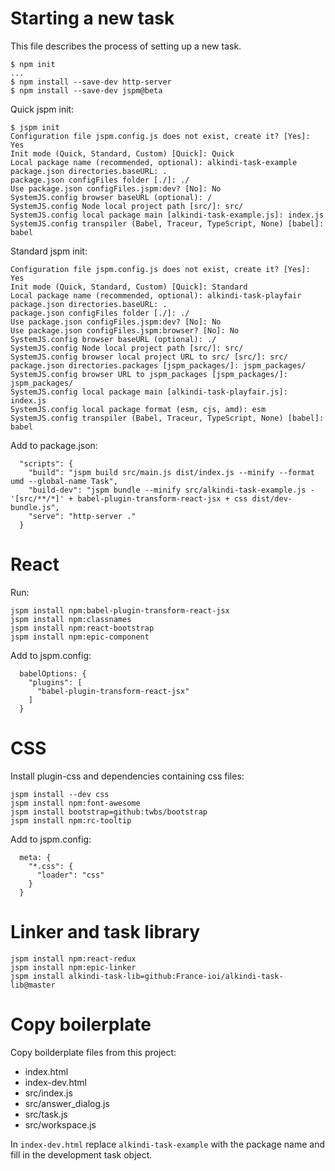 # Starting a new task

This file describes the process of setting up a new task.

```
$ npm init
...
$ npm install --save-dev http-server
$ npm install --save-dev jspm@beta
```

Quick jspm init:
```
$ jspm init
Configuration file jspm.config.js does not exist, create it? [Yes]: Yes
Init mode (Quick, Standard, Custom) [Quick]: Quick
Local package name (recommended, optional): alkindi-task-example
package.json directories.baseURL: .
package.json configFiles folder [./]: ./
Use package.json configFiles.jspm:dev? [No]: No
SystemJS.config browser baseURL (optional): /
SystemJS.config Node local project path [src/]: src/
SystemJS.config local package main [alkindi-task-example.js]: index.js
SystemJS.config transpiler (Babel, Traceur, TypeScript, None) [babel]: babel
```

Standard jspm init:
```
Configuration file jspm.config.js does not exist, create it? [Yes]: Yes
Init mode (Quick, Standard, Custom) [Quick]: Standard
Local package name (recommended, optional): alkindi-task-playfair
package.json directories.baseURL: .
package.json configFiles folder [./]: ./
Use package.json configFiles.jspm:dev? [No]: No
Use package.json configFiles.jspm:browser? [No]: No
SystemJS.config browser baseURL (optional): ./
SystemJS.config Node local project path [src/]: src/
SystemJS.config browser local project URL to src/ [src/]: src/
package.json directories.packages [jspm_packages/]: jspm_packages/
SystemJS.config browser URL to jspm_packages [jspm_packages/]: jspm_packages/
SystemJS.config local package main [alkindi-task-playfair.js]: index.js
SystemJS.config local package format (esm, cjs, amd): esm
SystemJS.config transpiler (Babel, Traceur, TypeScript, None) [babel]: babel
```

Add to package.json:
```
  "scripts": {
    "build": "jspm build src/main.js dist/index.js --minify --format umd --global-name Task",
    "build-dev": "jspm bundle --minify src/alkindi-task-example.js - '[src/**/*]' + babel-plugin-transform-react-jsx + css dist/dev-bundle.js",
    "serve": "http-server ."
  }
```

# React

Run:
```
jspm install npm:babel-plugin-transform-react-jsx
jspm install npm:classnames
jspm install npm:react-bootstrap
jspm install npm:epic-component
```

Add to jspm.config:
```
  babelOptions: {
    "plugins": [
      "babel-plugin-transform-react-jsx"
    ]
  }
```

# CSS

Install plugin-css and dependencies containing css files:

```
jspm install --dev css
jspm install npm:font-awesome
jspm install bootstrap=github:twbs/bootstrap
jspm install npm:rc-tooltip
```

Add to jspm.config:
```
  meta: {
    "*.css": {
      "loader": "css"
    }
  }
```

# Linker and task library

```
jspm install npm:react-redux
jspm install npm:epic-linker
jspm install alkindi-task-lib=github:France-ioi/alkindi-task-lib@master
```

# Copy boilerplate

Copy boilderplate files from this project:

- index.html
- index-dev.html
- src/index.js
- src/answer_dialog.js
- src/task.js
- src/workspace.js

In `index-dev.html` replace `alkindi-task-example` with the package name
and fill in the development task object.

